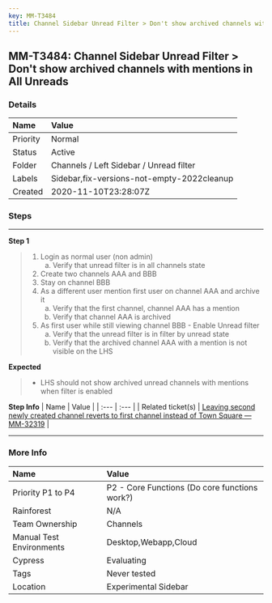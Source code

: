 ```yaml
---
key: MM-T3484
title: Channel Sidebar Unread Filter > Don't show archived channels with mentions in All Unreads
---
```


## MM-T3484: Channel Sidebar Unread Filter > Don't show archived channels with mentions in All Unreads

### Details

| Name     | Value                                      |
| :------- | :----------------------------------------- |
| Priority | Normal                                     |
| Status   | Active                                     |
| Folder   | Channels / Left Sidebar / Unread filter    |
| Labels   | Sidebar,fix-versions-not-empty-2022cleanup |
| Created  | 2020-11-10T23:28:07Z                       |

### Steps

<hr/>

**Step 1**

> <article><ol><li>Login as normal user (non admin)<ol style="list-style-type:lower-alpha"><li>Verify that unread filter is in all channels state</li></ol></li><li>Create two channels AAA and BBB</li><li>Stay on channel BBB</li><li>As a different user mention first user on channel AAA and archive it<ol style="list-style-type:lower-alpha"><li>Verify that the first channel, channel AAA has a mention </li><li>Verify that channel AAA is archived</li></ol></li><li>As first user while still viewing channel BBB - Enable Unread filter<ol style="list-style-type:lower-alpha"><li>Verify that the unread filter is in filter by unread state</li><li>Verify that the archived channel AAA with a mention is not visible on the LHS</li></ol></li></ol></article>

**Expected**

> <article><ul><li>LHS should not show archived unread channels with mentions when filter is enabled</li></ul></article>

**Step Info**
| Name | Value |
| :--- | :--- |
| Related ticket(s) | <a href="https://mattermost.atlassian.net/browse/MM-32319">Leaving second newly created channel reverts to first channel instead of Town Square — MM-32319</a> |

<hr/>

### More Info

| Name                     | Value                                         |
| :----------------------- | :-------------------------------------------- |
| Priority P1 to P4        | P2 - Core Functions (Do core functions work?) |
| Rainforest               | N/A                                           |
| Team Ownership           | Channels                                      |
| Manual Test Environments | Desktop,Webapp,Cloud                          |
| Cypress                  | Evaluating                                    |
| Tags                     | Never tested                                  |
| Location                 | Experimental Sidebar                          |
